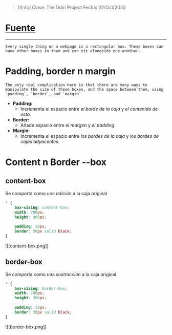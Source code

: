>[!Info]
>Clase: The Odin Project
>Fecha: 02/Oct/2025
# [Fuente]()
---

	Every single thing on a webpage is a rectangular box. These boxes can have other boxes in them and can sit alongside one another.

# Padding, border n margin

	The only real complication here is that there are many ways to manipulate the size of these boxes, and the space between them, using `padding`, `border`, and `margin`

- **Padding:**
	- Incrementa el espacio entre *el borde de la caja* y *el contenido de esta*.
- **Border:**
	- Añade espacio entre *el margen* y *el padding*.
- **Margin:**
	- Incrementa el espacio entre *los bordes de la caja* y los *bordes de cajas adyacentes*.

# Content n Border --box
## content-box
Se comporta como una *adición* a la caja original

```css
* {
	box-sizing: content-box;
	width: 700px;
	height: 300px;
	
	padding: 50px;
	border: 30px solid black;
}
```
![[content-box.png]]
## border-box
Se comporta como una *sustracción* a la caja original
```css
* {
	box-sizing: border-box;
	width: 700px;
	height: 300px;
	
	padding: 50px;
	border: 30px solid black;
}
```
![[border-box.png]]
